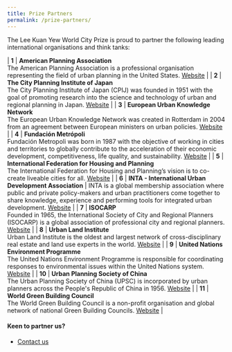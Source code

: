 ```yaml
---
title: Prize Partners
permalink: /prize-partners/
---
```


The Lee Kuan Yew World City Prize is proud to partner the following leading international organisations and think tanks: 

| **1** | **American Planning Association** <br> The American Planning Association is a professional organisation representing the field of urban planning in the United States. [Website](http://www.planning.org) |
| **2** | **The City Planning Institute of Japan** <br> The City Planning Institute of Japan (CPIJ) was founded in 1951 with the goal of promoting research into the science and technology of urban and regional planning in Japan. [Website](http://https://www.cpij.or.jp/eng/) |
| **3** | **European Urban Knowledge Network** <br> The European Urban Knowledge Network was created in Rotterdam in 2004 from an agreement between European ministers on urban policies. [Website](http://www.eukn.eu) |
| **4** | **Fundación Metrópoli** <br> Fundación Metropoli was born in 1987 with the objective of working in cities and territories to globally contribute to the acceleration of their economic development, competitiveness, life quality, and sustainability. [Website](http://www.fundacion-metropoli.org) |
| **5** | **International Federation for Housing and Planning** <br> The International Federation for Housing and Planning’s vision is to co-create liveable cities for all. [Website](https://www.ifhp.org/) |
| **6** | **INTA - International Urban Development Association** | INTA is a global membership association where public and private policy-makers and urban practitioners come together to share knowledge, experience and performing tools for integrated urban development. [Website](https://inta-aivn.org/en/) |
| **7** | **ISOCARP** <br> Founded in 1965, the International Society of City and Regional Planners (ISOCARP) is a global association of professional city and regional planners. [Website](https://isocarp.org/) |
| **8** | **Urban Land Institute** <br> Urban Land Institute is the oldest and largest network of cross-disciplinary real estate and land use experts in the world. [Website](https://uli.org/) |
| **9** | **United Nations Environment Programme** <br> The United Nations Environment Programme is responsible for coordinating responses to environmental issues within the United Nations system. [Website](https://www.unenvironment.org/) |
| **10** | **Urban Planning Society of China** <br> The Urban Planning Society of China (UPSC) is incorporated by urban planners across the People's Republic of China in 1956. [Website](http://en.planning.org.cn/) |
| **11** | **World Green Building Council** <br> The World Green Building Council is a non-profit organisation and global network of national Green Building Councils. [Website](https://www.worldgbc.org/) |

#### **Keen to partner us?**

- [Contact us](/contact-us/) 
